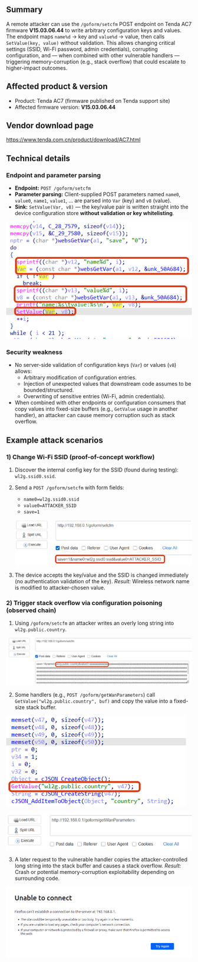 ## Summary

A remote attacker can use the `/goform/setcfm` POST endpoint on Tenda AC7 firmware **V15.03.06.44** to write arbitrary configuration keys and values. The endpoint maps `name%d` → key and `value%d` → value, then calls `SetValue(key, value)` without validation. This allows changing critical settings (SSID, Wi-Fi password, admin credentials), corrupting configuration, and — when combined with other vulnerable handlers — triggering memory-corruption (e.g., stack overflow) that could escalate to higher-impact outcomes.

## Affected product & version

- Product: Tenda AC7 (firmware published on Tenda support site)
- Affected firmware version: **V15.03.06.44**

## Vendor download page

https://www.tenda.com.cn/product/download/AC7.html

## Technical details

### Endpoint and parameter parsing

- **Endpoint:** `POST /goform/setcfm`
- **Parameter parsing:** Client-supplied POST parameters named `name0`, `value0`, `name1`, `value1`, … are parsed into `Var` (key) and `v8` (value).
- **Sink:** `SetValue(Var, v8)` — the key/value pair is written straight into the device configuration store **without validation or key whitelisting**.

![](https://raw.githubusercontent.com/abcdefg-png/images2/main/%E5%B1%80%E9%83%A8%E6%88%AA%E5%8F%96_20251005_085520.png)

### Security weakness

- No server-side validation of configuration keys (`Var`) or values (`v8`) allows:
  - Arbitrary modification of configuration entries.
  - Injection of unexpected values that downstream code assumes to be bounded/structured.
  - Overwriting of sensitive entries (Wi-Fi, admin credentials).
- When combined with other endpoints or configuration consumers that copy values into fixed-size buffers (e.g., `GetValue` usage in another handler), an attacker can cause memory corruption such as stack overflow.

## Example attack scenarios

### 1) Change Wi-Fi SSID (proof-of-concept workflow)

1. Discover the internal config key for the SSID (found during testing): `wl2g.ssid0.ssid`.

2. Send a `POST /goform/setcfm` with form fields:

   - `name0=wl2g.ssid0.ssid`
   - `value0=ATTACKER_SSID`
   - `save=1`

   ![](https://raw.githubusercontent.com/abcdefg-png/images2/main/%E5%B1%80%E9%83%A8%E6%88%AA%E5%8F%96_20251005_090231.png)

3. The device accepts the key/value and the SSID is changed immediately (no authentication validation of the key).
    *Result:* Wireless network name is modified to attacker-chosen value.

### 2) Trigger stack overflow via configuration poisoning (observed chain)

1. Using `/goform/setcfm` an attacker writes an overly long string into `wl2g.public.country`.

![](https://raw.githubusercontent.com/abcdefg-png/images2/main/%E5%B1%80%E9%83%A8%E6%88%AA%E5%8F%96_20251005_090455.png)

2. Some handlers (e.g., `POST /goform/getWanParameters`) call `GetValue("wl2g.public.country", buf)` and copy the value into a fixed-size stack buffer.

![](https://raw.githubusercontent.com/abcdefg-png/images2/main/%E5%B1%80%E9%83%A8%E6%88%AA%E5%8F%96_20251005_090805.png)

![](https://raw.githubusercontent.com/abcdefg-png/images2/main/%E5%B1%80%E9%83%A8%E6%88%AA%E5%8F%96_20251005_090620.png)

3. A later request to the vulnerable handler copies the attacker-controlled long string into the stack buffer and causes a stack overflow.
    *Result:* Crash or potential memory-corruption exploitability depending on surrounding code.

![](https://raw.githubusercontent.com/abcdefg-png/images2/main/%E5%B1%80%E9%83%A8%E6%88%AA%E5%8F%96_20251005_091337.png)

